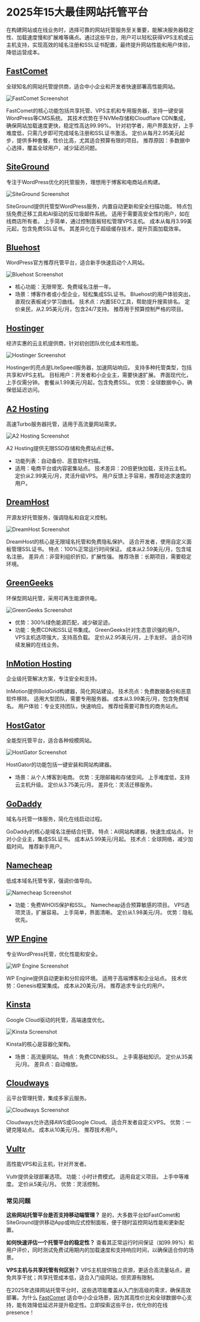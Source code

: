 # 2025年15大最佳网站托管平台

在构建网站或在线业务时，选择可靠的网站托管服务至关重要，能解决服务器稳定性、加载速度慢和扩展难等痛点。通过这些平台，用户可以轻松获得VPS主机或云主机支持，实现高效的域名注册和SSL证书配置，最终提升网站性能和用户体验，降低运营成本。

## **[FastComet](https://fastcomet.com)**

全球知名的网站托管提供商，适合中小企业和开发者快速部署高性能网站。

![FastComet Screenshot](image/fastcomet.webp)


FastComet的核心功能包括共享托管、VPS主机和专用服务器，支持一键安装WordPress等CMS系统。
其技术优势在于NVMe存储和Cloudflare CDN集成，确保网站加载速度更快，稳定性高达99.99%。
针对初学者，用户界面友好，上手难度低，只需几步即可完成域名注册和SSL证书激活。
定价从每月2.95美元起步，提供多种套餐，性价比高，尤其适合预算有限的项目。
推荐原因：多数据中心选择，覆盖全球用户，减少延迟问题。

## **[SiteGround](https://siteground.com)**

专注于WordPress优化的托管服务，理想用于博客和电商站点构建。

![SiteGround Screenshot](image/siteground.webp)


SiteGround提供托管型WordPress服务，内置自动更新和安全扫描功能。
特点包括免费迁移工具和AI驱动的反垃圾邮件系统。
适用于需要高安全性的用户，如在线商店所有者。
上手简单，通过控制面板轻松管理VPS主机。
成本从每月3.99美元起，包含免费SSL证书。
其差异化在于超级缓存技术，提升页面加载效率。

## **[Bluehost](https://bluehost.com)**

WordPress官方推荐托管平台，适合新手快速启动个人网站。

![Bluehost Screenshot](image/bluehost.webp)


- 核心功能：无限带宽、免费域名注册一年。
- 场景：博客作者或小型企业，轻松集成SSL证书。
Bluehost的用户体验突出，直观仪表板减少学习曲线。
技术点：内置SEO工具，帮助提升搜索排名。
定价亲民，从2.95美元/月，包含24/7支持。
推荐用于预算控制严格的项目。

## **[Hostinger](https://hostinger.com)**

经济实惠的云主机提供商，针对初创团队优化成本和性能。

![Hostinger Screenshot](image/hostinger.webp)


Hostinger的亮点是LiteSpeed服务器，加速网站响应。
支持多种托管类型，包括共享和VPS主机。
目标用户：开发者和小企业主，需要快速扩展。
界面现代化，上手仅需分钟。
套餐从1.99美元/月起，包含免费SSL。
优势：全球数据中心，确保低延迟访问。

## **[A2 Hosting](https://a2hosting.com)**

高速Turbo服务器托管，适用于高流量网站需求。

![A2 Hosting Screenshot](image/a2hosting.webp)


A2 Hosting提供无限SSD存储和免费站点迁移。
- 功能列表：自动备份、恶意软件扫描。
- 适用：电商平台或内容密集站点。
技术差异：20倍更快加载，支持云主机。
定价从2.99美元/月，灵活升级VPS。
用户反馈上手容易，推荐给追求速度的用户。

## **[DreamHost](https://dreamhost.com)**

开源友好托管服务，强调隐私和自定义控制。

![DreamHost Screenshot](image/dreamhost.webp)


DreamHost的核心是无限域名托管和免费隐私保护。
适合开发者，使用自定义面板管理SSL证书。
特点：100%正常运行时间保证。
成本从2.59美元/月，包含域名注册。
差异点：非营利组织折扣，扩展性强。
推荐场景：长期项目，需要稳定环境。

## **[GreenGeeks](https://greengeeks.com)**

环保型网站托管，采用可再生能源供电。

![GreenGeeks Screenshot](image/greengeeks.webp)


- 优势：300%绿色能源匹配，减少碳足迹。
- 功能：免费CDN和SSL证书集成。
GreenGeeks针对生态意识强的用户。
VPS主机选项强大，支持高负载。
定价从2.95美元/月，上手友好。
适合可持续发展的在线业务。

## **[InMotion Hosting](https://inmotionhosting.com)**

企业级托管解决方案，专注安全和支持。

InMotion提供BoldGrid构建器，简化网站建设。
技术亮点：免费数据备份和恶意软件移除。
适用大型团队，需要专用服务器。
成本从3.99美元/月，包含免费域名。
用户体验：专业支持团队，快速响应。
推荐给需要可靠性的商务站点。

## **[HostGator](https://hostgator.com)**

全能型托管平台，适合各种规模网站。

![HostGator Screenshot](image/hostgator.webp)


HostGator的功能包括一键安装和网站构建器。
- 场景：从个人博客到电商。
优势：无限邮箱和存储空间。
上手难度低，支持云主机升级。
定价从3.75美元/月。
差异化：灵活迁移服务。

## **[GoDaddy](https://godaddy.com)**

域名与托管一体服务，简化在线启动过程。

GoDaddy的核心是域名注册结合托管。
特点：AI网站构建器，快速生成站点。
针对小企业主，集成SSL证书。
成本从5.99美元/月起。
技术点：全球网络，减少加载时间。
推荐新手用户。

## **[Namecheap](https://namecheap.com)**

低成本域名托管专家，强调价值导向。

![Namecheap Screenshot](image/namecheap.webp)


- 功能：免费WHOIS保护和SSL。
Namecheap适合预算敏感的项目。
VPS选项灵活，扩展容易。
上手简单，界面清晰。
定价从1.98美元/月。
优势：隐私优先。

## **[WP Engine](https://wpengine.com)**

专业WordPress托管，优化性能和安全。

![WP Engine Screenshot](image/wpengine.webp)


WP Engine提供自动更新和分阶段环境。
适用于高端博客和企业站点。
技术优势：Genesis框架集成。
成本从20美元/月。
推荐追求专业化的用户。

## **[Kinsta](https://kinsta.com)**

Google Cloud驱动的托管，高端速度优化。

![Kinsta Screenshot](image/kinsta.webp)


Kinsta的核心是容器化架构。
- 场景：高流量网站。
特点：免费CDN和SSL。
上手需基础知识。
定价从35美元/月。
差异点：自动缩放。

## **[Cloudways](https://cloudways.com)**

云平台管理托管，集成多家云服务。

![Cloudways Screenshot](image/cloudways.webp)


Cloudways允许选择AWS或Google Cloud。
适合开发者自定义VPS。
优势：一键克隆站点。
成本从10美元/月。
推荐技术用户。

## **[Vultr](https://vultr.com)**

高性能VPS和云主机，针对开发者。

Vultr提供全球部署选项。
功能：小时计费模式。
适用自定义项目。
上手中等难度。
定价从5美元/月。
优势：灵活控制。

### 常见问题

**这些网站托管平台是否支持移动端管理？**
是的，大多数平台如FastComet和SiteGround提供移动App或响应式控制面板，便于随时监控网站性能和更新配置。

**如何快速评估一个托管平台的稳定性？**
查看其正常运行时间保证（如99.99%）和用户评价，同时测试免费试用期内的加载速度和支持响应时间，以确保适合你的场景。

**VPS主机与共享托管有何区别？**
VPS主机提供独立资源，更适合高流量站点，避免共享干扰；共享托管成本低，适合入门级网站，但资源有限制。

在2025年选择网站托管平台时，这些选项能覆盖从入门到高级的需求，确保高效部署。为什么 [FastComet](#fastcomet) 适合中小企业场景，因为其高性价比和全球数据中心支持，能有效降低延迟并提升稳定性。立即探索这些平台，优化你的在线 presence！
